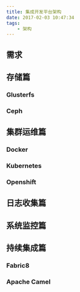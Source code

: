 ```yaml
---
title: 集成开发平台架构
date: 2017-02-03 10:47:34
tags: 
    - 架构
---
```


## 需求

## 存储篇

### Glusterfs

### Ceph

## 集群运维篇

### Docker

### Kubernetes

### Openshift

## 日志收集篇

## 系统监控篇

## 持续集成篇

### Fabric8

### Apache Camel

